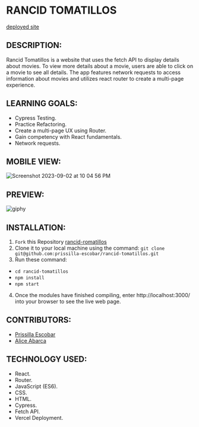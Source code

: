 # RANCID TOMATILLOS
[deployed site](https://rancid-tomatillos-git-feat-cypress-testing-prissilla-escobar.vercel.app/)
## DESCRIPTION:
Rancid Tomatillos is a website that uses the fetch API to display details about movies.
To view more details about a movie, users are able to click on a movie to see all details. The app features network requests to access information about movies and utilizes react router to create a multi-page experience.


## LEARNING GOALS:
- Cypress Testing.
- Practice Refactoring.
- Create a multi-page UX using Router.
- Gain competency with React fundamentals.
- Network requests.

## MOBILE VIEW:
![Screenshot 2023-09-02 at 10 04 56 PM](https://github.com/prissilla-escobar/rancid-tomatillos/assets/123991375/45dabf38-8015-47bd-819e-8a4e34311852)

## PREVIEW:

![giphy](https://media.giphy.com/media/v1.Y2lkPTc5MGI3NjExc2wyeGJhMWRieTdwODJ3eWF5YWJiYzh6Z28xZnJwbXBzMzBiNW03OCZlcD12MV9pbnRlcm5hbF9naWZfYnlfaWQmY3Q9Zw/4JMAU4GjN2n73vZaxi/giphy.gif)

## INSTALLATION: 
1. `Fork` this Repository [rancid-romatillos](https://github.com/prissilla-escobar/rancid-tomatillos)
2. Clone it to your local machine using the command: `git clone git@github.com:prissilla-escobar/rancid-tomatillos.git`
3. Run these command: 
- `cd rancid-tomatillos`
- `npm install`
- `npm start`
4. Once the modules have finished compiling, enter http://localhost:3000/ into your browser to see the live web page.

## CONTRIBUTORS:
- [Prissilla Escobar](https://github.com/prissilla-escobar)
- [Alice Abarca](https://github.com/aliceabarca)

## TECHNOLOGY USED:
- React.
- Router.
- JavaScript (ES6).
- CSS.
- HTML.
- Cypress.
- Fetch API.
- Vercel Deployment.
